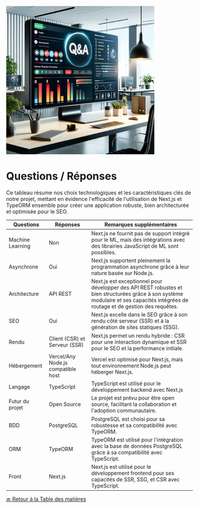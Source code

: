 <img src="../../Assets/Images/questions-answers.png" alt="Questions-Réponses" width="400">

# Questions / Réponses

Ce tableau résume nos choix technologiques et les caractéristiques clés de notre projet, mettant en évidence l'efficacité de l'utilisation de Next.js et TypeORM ensemble pour créer une application robuste, bien architecturée et optimisée pour le SEO.

| Questions        | Réponses                           | Remarques supplémentaires                                                                                                                                                          |
| ---------------- | ---------------------------------- | ---------------------------------------------------------------------------------------------------------------------------------------------------------------------------------- |
| Machine Learning | Non                                | Next.js ne fournit pas de support intégré pour le ML, mais des intégrations avec des librairies JavaScript de ML sont possibles.                                                   |
| Asynchrone       | Oui                                | Next.js supportent pleinement la programmation asynchrone grâce à leur nature basée sur Node.js.                                                                                   |
| Architecture     | API REST                           | Next.js est exceptionnel pour développer des API REST robustes et bien structurées grâce à son système modulaire et ses capacités intégrées de routage et de gestion des requêtes. |
| SEO              | Oui                                | Next.js excelle dans le SEO grâce à son rendu côté serveur (SSR) et à la génération de sites statiques (SSG).                                                                      |
| Rendu            | Client (CSR) et Serveur (SSR)      | Next.js permet un rendu hybride : CSR pour une interaction dynamique et SSR pour le SEO et la performance initiale.                                                                |
| Hébergement      | Vercel/Any Node.js compatible host | Vercel est optimisé pour Next.js, mais tout environnement Node.js peut héberger Next.js.                                                                                           |
| Langage          | TypeScript                         | TypeScript est utilisé pour le développement backend avec Next.js                                                                                                                  |
| Futur du projet  | Open Source                        | Le projet est prévu pour être open source, facilitant la collaboration et l'adoption communautaire.                                                                                |
| BDD              | PostgreSQL                         | PostgreSQL est choisi pour sa robustesse et sa compatibilité avec TypeORM.                                                                                                         |
| ORM              | TypeORM                            | TypeORM est utilisé pour l'intégration avec la base de données PostgreSQL grâce à sa compatibilité avec TypeScript.                                                                |
| Front            | Next.js                            | Next.js est utilisé pour le développement frontend pour ses capacités de SSR, SSG, et CSR avec TypeScript.                                                                         |

[🔙 Retour à la Table des matières](../Choix-stack-techniques/README.md)
